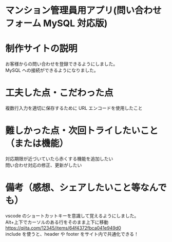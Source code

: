 # マンション管理員用アプリ(問い合わせフォーム MySQL 対応版)

# 制作サイトの説明

お客様からの問い合わせを登録できるようにしました。  
MySQL への接続ができるようになりました。

# 工夫した点・こだわった点

複数行入力を適切に保存するために URL エンコードを使用したこと

# 難しかった点・次回トライしたいこと（または機能）

対応期限が近づいていたら赤くする機能を追加したい  
問い合わせ対応の修正、更新がしたい

# 備考（感想、シェアしたいこと等なんでも）

vscode のショートカットキーを意識して覚えるようにしました。  
Alt+上下でカーソルのある行をそのまま上下に移動  
https://qiita.com/12345/items/64f4372fbca041e949d0  
include を使うと、header や footer をサイト内で共通化できる！
